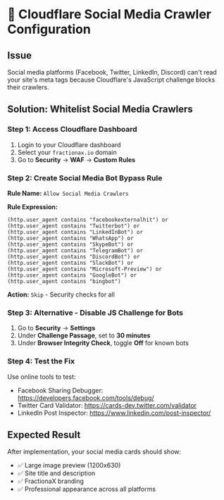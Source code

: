 # 🔧 Cloudflare Social Media Crawler Configuration

## Issue
Social media platforms (Facebook, Twitter, LinkedIn, Discord) can't read your site's meta tags because Cloudflare's JavaScript challenge blocks their crawlers.

## Solution: Whitelist Social Media Crawlers

### Step 1: Access Cloudflare Dashboard
1. Login to your Cloudflare dashboard
2. Select your `fractionax.io` domain
3. Go to **Security** → **WAF** → **Custom Rules**

### Step 2: Create Social Media Bot Bypass Rule

**Rule Name:** `Allow Social Media Crawlers`

**Rule Expression:**
```
(http.user_agent contains "facebookexternalhit") or 
(http.user_agent contains "Twitterbot") or 
(http.user_agent contains "LinkedInBot") or 
(http.user_agent contains "WhatsApp") or 
(http.user_agent contains "SkypeBot") or 
(http.user_agent contains "TelegramBot") or 
(http.user_agent contains "DiscordBot") or 
(http.user_agent contains "SlackBot") or 
(http.user_agent contains "Microsoft-Preview") or 
(http.user_agent contains "GoogleBot") or
(http.user_agent contains "bingbot")
```

**Action:** `Skip` - Security checks for all

### Step 3: Alternative - Disable JS Challenge for Bots
1. Go to **Security** → **Settings**
2. Under **Challenge Passage**, set to **30 minutes** 
3. Under **Browser Integrity Check**, toggle **Off** for known bots

### Step 4: Test the Fix
Use online tools to test:
- Facebook Sharing Debugger: https://developers.facebook.com/tools/debug/
- Twitter Card Validator: https://cards-dev.twitter.com/validator
- LinkedIn Post Inspector: https://www.linkedin.com/post-inspector/

## Expected Result
After implementation, your social media cards should show:
- ✅ Large image preview (1200x630)
- ✅ Site title and description
- ✅ FractionaX branding
- ✅ Professional appearance across all platforms